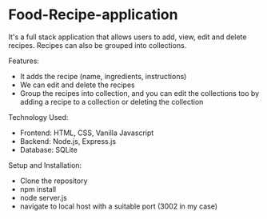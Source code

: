 # Food-Recipe-application

It's a full stack application that allows users to add, view, edit and delete recipes. Recipes can also be grouped into collections.

Features:
- It adds the recipe (name, ingredients, instructions)
- We can edit and delete the recipes
- Group the recipes into collection, and you can edit the collections too by adding a recipe to a collection or deleting the collection

Technology Used: 
- Frontend: HTML, CSS, Vanilla Javascript
- Backend: Node.js, Express.js
- Database: SQLite

Setup and Installation:
- Clone the repository
- npm install
- node server.js
- navigate to local host with a suitable port (3002 in my case)
